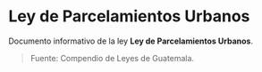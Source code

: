 # Ley de Parcelamientos Urbanos

Documento informativo de la ley **Ley de Parcelamientos Urbanos**.

> Fuente: Compendio de Leyes de Guatemala.